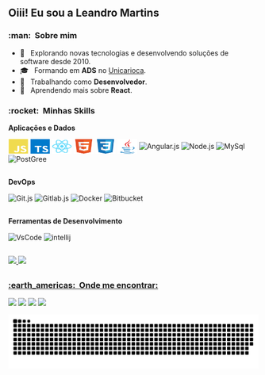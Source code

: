 ## Oiii! Eu sou a Leandro Martins 

<h3> :man: &nbsp;Sobre mim </h3>

- 🤔 &nbsp; Explorando novas tecnologias e desenvolvendo soluções de software desde 2010.
- 🎓 &nbsp; Formando em  **ADS** no <a href="https://www.unicarioca.edu.br/">Unicarioca</a>.
- 💼 &nbsp; Trabalhando como **Desenvolvedor**.
- 🌱 &nbsp; Aprendendo mais sobre **React**.

<h3> :rocket: &nbsp;Minhas Skills </h3>

**Aplicações e Dados**
<div style="display: inline_block">
  <img align="center" alt="Js" height="30" width="40" src="https://raw.githubusercontent.com/devicons/devicon/master/icons/javascript/javascript-plain.svg">
  <img align="center" alt="Ts" height="30" width="40" src="https://raw.githubusercontent.com/devicons/devicon/master/icons/typescript/typescript-plain.svg">
  <img align="center" alt="React" height="30" width="40" src="https://raw.githubusercontent.com/devicons/devicon/master/icons/react/react-original.svg">
  <img align="center" alt="HTML" height="30" width="40" src="https://raw.githubusercontent.com/devicons/devicon/master/icons/html5/html5-original.svg">
  <img align="center" alt="CSS" height="30" width="40" src="https://raw.githubusercontent.com/devicons/devicon/master/icons/css3/css3-original.svg">
  <img align="center" alt="Java" height="30" width="40" src="https://raw.githubusercontent.com/devicons/devicon/master/icons/java/java-original.svg">
  <img align="center" alt="Angular.js" height="30" width="40" src="https://cdn.jsdelivr.net/gh/devicons/devicon/icons/angularjs/angularjs-original.svg" />
  <img align="center" alt="Node.js" height="30" width="40" src="https://cdn.jsdelivr.net/gh/devicons/devicon/icons/nodejs/nodejs-original.svg" />
  <img align="center" alt="MySql" height="30" width="40" src="https://cdn.jsdelivr.net/gh/devicons/devicon/icons/mysql/mysql-original.svg" />
  <img align="center" alt="PostGree" height="30" width="40" src="https://cdn.jsdelivr.net/gh/devicons/devicon/icons/postgresql/postgresql-original.svg" />
</div> 

##

**DevOps**
<div style="display: inline_block">
 <img align="center" alt="Git.js" height="30" width="40" src="https://cdn.jsdelivr.net/gh/devicons/devicon/icons/git/git-plain.svg" />
 <img align="center" alt="Gitlab.js" height="30" width="40" src="https://cdn.jsdelivr.net/gh/devicons/devicon/icons/gitlab/gitlab-original.svg" /> 
 <img align="center" alt="Docker" height="30" width="40" src="https://cdn.jsdelivr.net/gh/devicons/devicon/icons/docker/docker-original.svg" />
 <img align="center" alt="Bitbucket" height="30" width="40" src="https://cdn.jsdelivr.net/gh/devicons/devicon/icons/bitbucket/bitbucket-original.svg" />
</div> 

##
  
**Ferramentas de Desenvolvimento**
<div style="display: inline_block">
 <img align="center" alt="VsCode" height="30" width="40" src="https://cdn.jsdelivr.net/gh/devicons/devicon/icons/vscode/vscode-original.svg" />
 <img align="center" alt="intellij" height="30" width="40" src="https://cdn.jsdelivr.net/gh/devicons/devicon/icons/intellij/intellij-original.svg" />
</div>

  ##
  
<div>
  <a href="https://github.com/leandromartins1912">
  <img height="180em" src="https://github-readme-stats.vercel.app/api?username=leandromartins1912&show_icons=true&theme=dracula&include_all_commits=true&count_private=true"/>
  <img height="180em" src="https://github-readme-stats.vercel.app/api/top-langs/?username=leandromartins1912&layout=compact&langs_count=7&theme=dracula"/>
</div>
  
  ##
<h3> :earth_americas: &nbsp;Onde me encontrar: </h3>  
<div> 
 <a href="https://instagram.com/euleandro19" target="_blank"><img src="https://img.shields.io/badge/-Instagram-%23E4405F?style=for-the-badge&logo=instagram&logoColor=white" target="_blank"></a> 	
 <a href = "mailto:leandro.martins1912@gmail.com"><img src="https://img.shields.io/badge/-Gmail-%23333?style=for-the-badge&logo=gmail&logoColor=white" target="_blank"></a>
 <a href="https://www.linkedin.com/in/leandro-martins-miranda/" target="_blank"><img src="https://img.shields.io/badge/-LinkedIn-%230077B5?style=for-the-badge&logo=linkedin&logoColor=white" target="_blank"></a> 
	<a href="https://api.whatsapp.com/send?phone=5521979820530" target="_blank"><img src="https://img.shields.io/badge/WhatsApp-25D366?style=for-the-badge&logo=whatsapp&logoColor=white"></a> 
 
 
  ![Snake animation](https://github.com/leandromartins1912/leandromartins1912/blob/output/github-contribution-grid-snake.svg)
 
</div>
